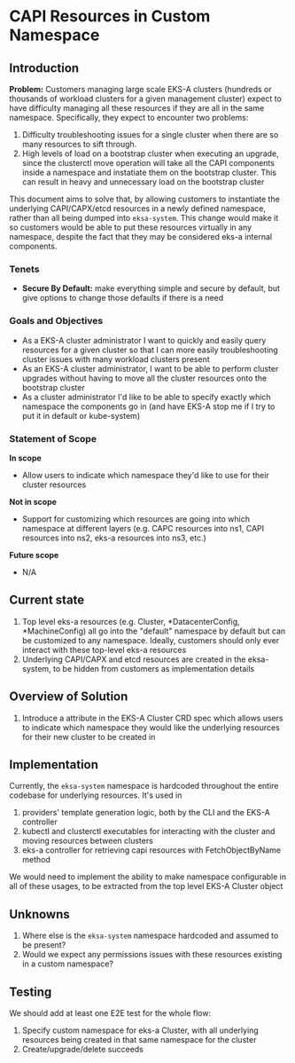 # CAPI Resources in Custom Namespace

## Introduction

**Problem:** Customers managing large scale EKS-A clusters (hundreds or thousands of workload clusters for a given management cluster) expect to have difficulty managing all these resources if they are all in the same namespace. Specifically, they expect to encounter two problems:

1. Difficulty troubleshooting issues for a single cluster when there are so many resources to sift through. 
2. High levels of load on a bootstrap cluster when executing an upgrade, since the clusterctl move operation will take all the CAPI components inside a namespace and instatiate them on the bootstrap cluster. This can result in heavy and unnecessary load on the bootstrap cluster

This document aims to solve that, by allowing customers to instantiate the underlying CAPI/CAPX/etcd resources in a newly defined namespace, rather than all being dumped into `eksa-system`. 
This change would make it so customers would be able to put these resources virtually in any namespace, despite the fact that they may be considered eks-a internal components.

### Tenets

* ****Secure By Default:**** make everything simple and secure by default, but give options to change those defaults if there is a need

### Goals and Objectives

* As a EKS-A cluster administrator I want to quickly and easily query resources for a given cluster so that I can more easily troubleshooting cluster issues with many workload clusters present
* As an EKS-A cluster administrator, I want to be able to perform cluster upgrades without having to move all the cluster resources onto the bootstrap cluster
* As a cluster administrator I'd like to be able to specify exactly which namespace the components go in (and have EKS-A stop me if I try to put it in default or kube-system)

### Statement of Scope

**In scope**
* Allow users to indicate which namespace they'd like to use for their cluster resources

**Not in scope**
* Support for customizing which resources are going into which namespace at different layers (e.g. CAPC resources into ns1, CAPI resources into ns2, eks-a resources into ns3, etc.)

**Future scope**
* N/A
 
## Current state
1. Top level eks-a resources (e.g. Cluster, *DatacenterConfig, *MachineConfig) all go into the "default" namespace by default but can be customized to any namespace. Ideally, customers should only ever interact with these top-level eks-a resources
2. Underlying CAPI/CAPX and etcd resources are created in the eksa-system, to be hidden from customers as implementation details

## Overview of Solution
1. Introduce a attribute in the EKS-A Cluster CRD spec which allows users to indicate which namespace they would like the underlying resources for their new cluster to be created in

## Implementation

Currently, the `eksa-system` namespace is hardcoded throughout the entire codebase for underlying resources. It's used in
1. providers' template generation logic, both by the CLI and the EKS-A controller
2. kubectl and clusterctl executables for interacting with the cluster and moving resources between clusters
3. eks-a controller for retrieving capi resources with FetchObjectByName method

We would need to implement the ability to make namespace configurable in all of these usages, to be extracted from the top level EKS-A Cluster object

## Unknowns

1. Where else is the `eksa-system` namespace hardcoded and assumed to be present?
2. Would we expect any permissions issues with these resources existing in a custom namespace?

## Testing

We should add at least one E2E test for the whole flow:
1. Specify custom namespace for eks-a Cluster, with all underlying resources being created in that same namespace for the cluster
2. Create/upgrade/delete succeeds
